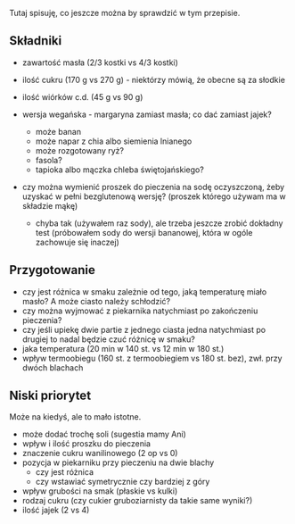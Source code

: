 Tutaj spisuję, co jeszcze można by sprawdzić w tym przepisie.

Składniki
---------

* zawartość masła (2/3 kostki vs 4/3 kostki)
* ilość cukru (170 g vs 270 g) - niektórzy mówią, że obecne są za słodkie
* ilość wiórków c.d. (45 g vs 90 g)

* wersja wegańska - margaryna zamiast masła; co dać zamiast jajek?
    * może banan
    * może napar z chia albo siemienia lnianego
    * może rozgotowany ryż?
    * fasola?
    * tapioka albo mączka chleba świętojańskiego?

* czy można wymienić proszek do pieczenia na sodę oczyszczoną, żeby uzyskać w
  pełni bezglutenową wersję? (proszek którego używam ma w składzie mąkę)
    * chyba tak (używałem raz sody), ale trzeba jeszcze zrobić dokładny test
      (próbowałem sody do wersji bananowej, która w ogóle zachowuje się
      inaczej)

Przygotowanie
-------------

* czy jest różnica w smaku zależnie od tego, jaką temperaturę miało masło? A
  może ciasto należy schłodzić?
* czy można wyjmować z piekarnika natychmiast po zakończeniu pieczenia?
* czy jeśli upiekę dwie partie z jednego ciasta jedna natychmiast po drugiej to
  nadal będzie czuć różnicę w smaku?
* jaka temperatura (20 min w 140 st. vs 12 min w 180 st.)
* wpływ termoobiegu (160 st. z termoobiegiem vs 180 st. bez), zwł. przy dwóch
  blachach

Niski priorytet
---------------

Może na kiedyś, ale to mało istotne.

* może dodać trochę soli (sugestia mamy Ani)
* wpływ i ilość proszku do pieczenia
* znaczenie cukru wanilinowego (2 op vs 0)
* pozycja w piekarniku przy pieczeniu na dwie blachy
    * czy jest różnica
    * czy wstawiać symetrycznie czy bardziej z góry
* wpływ grubości na smak (płaskie vs kulki)
* rodzaj cukru (czy cukier gruboziarnisty da takie same wyniki?)
* ilość jajek (2 vs 4)
